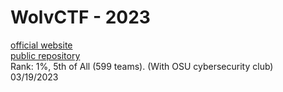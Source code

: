 # WolvCTF - 2023
[official website](https://wolvctf.io/)  
[public repository](https://github.com/WolvSec/WolvCtf-2023-Challenges-Public)  
Rank: 1%, 5th of All (599 teams). (With OSU cybersecurity club)  
03/19/2023